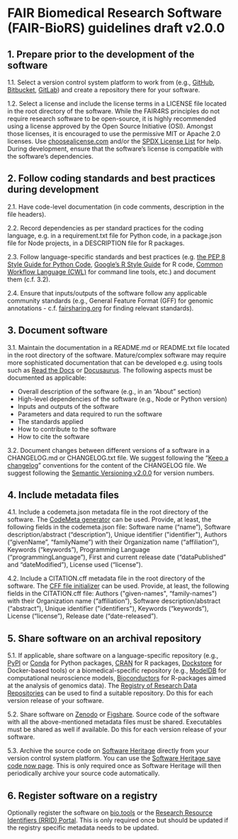 # FAIR Biomedical Research Software (FAIR-BioRS) guidelines draft v2.0.0

## 1. Prepare prior to the development of the software

1.1. Select a version control system platform to work from (e.g., [GitHub](https://github.com/), [Bitbucket](https://bitbucket.org/), [GitLab](https://gitlab.com/)) and create a repository there for your software.

1.2. Select a license and include the license terms in a LICENSE file located in the root directory of the software. While the FAIR4RS principles do not require research software to be open-source, it is highly recommended using a license approved by the Open Source Initiative (OSI). Amongst those licenses, it is encouraged to use the permissive MIT or Apache 2.0 licenses. Use [choosealicense.com](https://choosealicense.com/) and/or the [SPDX License List](https://spdx.org/licenses/) for help. During development, ensure that the software’s license is compatible with the software’s dependencies.

## 2. Follow coding standards and best practices during development

2.1. Have code-level documentation (in code comments, description in the file headers).

2.2. Record dependencies as per standard practices for the coding language, e.g. in a requirement.txt file for Python code, in a package.json file for Node projects, in a DESCRIPTION file for R packages.

2.3. Follow language-specific standards and best practices (e.g. [the PEP 8 Style Guide for Python Code](https://peps.python.org/pep-0008/), [Google’s R Style Guide](https://google.github.io/styleguide/Rguide.html) for R code, [Common Workflow Language (CWL)](https://www.commonwl.org/) for command line tools, etc.) and document them (c.f. 3.2).

2.4. Ensure that inputs/outputs of the software follow any applicable community standards (e.g., General Feature Format (GFF) for genomic annotations - c.f. [fairsharing.org](https://fairsharing.org/) for finding relevant standards). 

## 3. Document software 

3.1. Maintain the documentation in a README.md or README.txt file located in the root directory of the software. Mature/complex software may require more sophisticated documentation that can be developed e.g. using tools such as [Read the Docs](https://readthedocs.org/) or [Docusaurus](docusaurus.io). The following aspects must be documented as applicable: 
- Overall description of the software (e.g., in an “About” section)
- High-level dependencies of the software (e.g., Node or Python version)
- Inputs and outputs of the software
- Parameters and data required to run the software
- The standards applied
- How to contribute to the software
- How to cite the software

3.2. Document changes between different versions of a software in a CHANGELOG.md or CHANGELOG.txt file. We suggest following the “[Keep a changelog](https://keepachangelog.com/)” conventions for the content of the CHANGELOG file. We suggest following the [Semantic Versioning v2.0.0](https://semver.org/spec/v2.0.0.html) for version numbers.

## 4. Include metadata files

4.1. Include a codemeta.json metadata file in the root directory of the software. The [CodeMeta generator](https://codemeta.github.io/codemeta-generator/) can be used. Provide, at least, the following fields in the codemeta.json file: Software name (“name”), Software description/abstract (“description”), Unique identifier ("identifier"), Authors (“givenName”, “familyName”) with their Organization name (“affiliation”), Keywords (“keywords”), Programming Language (“programmingLanguage”), First and current release date (“dataPublished” and “dateModified”), License used (“license”).

4.2. Include a CITATION.cff metadata file in the root directory of the software. The [CFF file initializer](https://citation-file-format.github.io/cff-initializer-javascript/) can be used. Provide, at least, the following fields in the CITATION.cff file: Authors ("given-names", “family-names") with their Organization name (“affiliation”), Software description/abstract (“abstract”), Unique identifier ("identifiers"), Keywords (“keywords”), License (“license”), Release date (“date-released”).


## 5. Share software on an archival repository

5.1. If applicable, share software on a language-specific repository (e.g., [PyPI]() or [Conda]() for Python packages, [CRAN]() for R packages, [Dockstore]() for Docker-based tools) or a biomedical-specific repository (e.g., [ModelDB](https://senselab.med.yale.edu/ModelDB/) for computational neuroscience models, [Bioconductors](https://www.bioconductor.org/) for R-packages aimed at the analysis of genomics data). The [Registry of Research Data Repositories](https://www.re3data.org/) can be used to find a suitable repository. Do this for each version release of your software.

5.2. Share software on [Zenodo](https://zenodo.org/) or [Figshare](https://figshare.com/). Source code of the software with all the above-mentioned metadata files must be shared. Executables must be shared as well if available. Do this for each version release of your software.

5.3. Archive the source code on [Software Heritage](https://www.softwareheritage.org/) directly from your version control system platform. You can use the [Software Heritage save code now page](https://archive.softwareheritage.org/save/). This is only required once as Software Heritage will then periodically archive your source code automatically. 

## 6. Register software on a registry
Optionally register the software on [bio.tools](https://bio.tools/) or the [Research Resource Identifiers (RRID) Portal](https://scicrunch.org/resources/about/resource). This is only required once but should be updated if the registry specific metadata needs to be updated.


